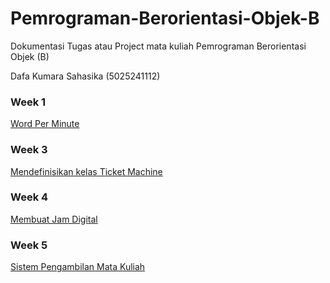 # Pemrograman-Berorientasi-Objek-B
Dokumentasi Tugas atau Project mata kuliah Pemrograman Berorientasi Objek (B)

Dafa Kumara Sahasika (5025241112)

### **Week 1**
[Word Per Minute](word-per-minute.md)

### **Week 3**
[Mendefinisikan kelas Ticket Machine](ticket-machine.md)

### **Week 4**
[Membuat Jam Digital](clock.md)

### **Week 5**
[Sistem Pengambilan Mata Kuliah](sistem-pengambilan-mata-kuliah.md)
